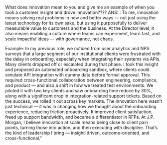 What does innovation mean to you and give me an example of when you took a customer insight and drove innovation????
ANS:::
To me, innovation means solving real problems in new and better ways — not just using the latest technology for its own sake, but using it purposefully to deliver measurable value to customers and the business. At the Director level, it also means enabling a culture where teams can experiment, learn fast, and scale impactful ideas — with governance, not chaos.
 
Example:
In my previous role, we noticed from user analytics and NPS surveys that a large segment of our institutional clients were frustrated with the delay in onboarding, especially when integrating their systems via APIs. Many clients dropped off or escalated during that phase.
I took this insight and proposed an automated onboarding sandbox, where clients could simulate API integration with dummy data before formal approval. This required cross-functional collaboration between engineering, compliance, and product — and also a shift in how we treated test environments.
We piloted it with two key clients and saw onboarding time reduce by 30%, along with a significant drop in integration-related support tickets. Based on the success, we rolled it out across key markets.
The innovation here wasn’t just technical — it was in changing how we thought about the onboarding experience, reducing friction proactively. It improved client satisfaction, freed up support bandwidth, and became a differentiator in RFPs.
At J.P. Morgan, I believe innovation at scale means being close to client pain points, turning those into action, and then executing with discipline. That’s the kind of leadership I bring — insight-driven, outcome-oriented, and cross-functional."
